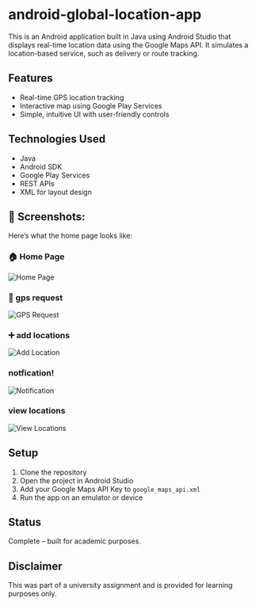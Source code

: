 # android-global-location-app

This is an Android application built in Java using Android Studio that displays real-time location data using the Google Maps API. It simulates a location-based service, such as delivery or route tracking.

## Features
- Real-time GPS location tracking
- Interactive map using Google Play Services
- Simple, intuitive UI with user-friendly controls

## Technologies Used
- Java
- Android SDK
- Google Play Services
- REST APIs
- XML for layout design


## 📸 Screenshots:

Here’s what the home page looks like:

### 🏠 Home Page
![Home Page](assets/homepage.png)

### 📍 gps request
![GPS Request](assets/gpsrequest.png)

### ➕ add locations
![Add Location](assets/addlocation.png)

### notfication!
![Notification](assets/notification.png)

### view locations
![View Locations](assets/viewlocations.png)


## Setup
1. Clone the repository
2. Open the project in Android Studio
3. Add your Google Maps API Key to `google_maps_api.xml`
4. Run the app on an emulator or device

## Status
Complete – built for academic purposes.

## Disclaimer
This was part of a university assignment and is provided for learning purposes only.
